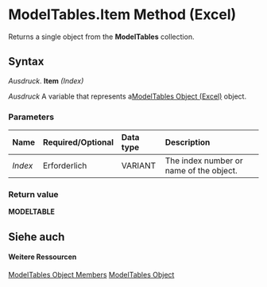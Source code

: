 
# ModelTables.Item Method (Excel)

Returns a single object from the  **ModelTables** collection.


## Syntax

 _Ausdruck_. **Item** _(Index)_

 _Ausdruck_ A variable that represents a[ModelTables Object (Excel)](1d1cda4a-2472-4f1e-2725-cc39b2cf086c.md) object.


### Parameters



|**Name**|**Required/Optional**|**Data type**|**Description**|
|:-----|:-----|:-----|:-----|
| _Index_|Erforderlich|VARIANT|The index number or name of the object.|

### Return value

 **MODELTABLE**


## Siehe auch


#### Weitere Ressourcen


[ModelTables Object Members](http://msdn.microsoft.com/library/d0b0e342-d7ad-46e7-1d60-8e5297b9e2fb%28Office.15%29.aspx)
[ModelTables Object](1d1cda4a-2472-4f1e-2725-cc39b2cf086c.md)